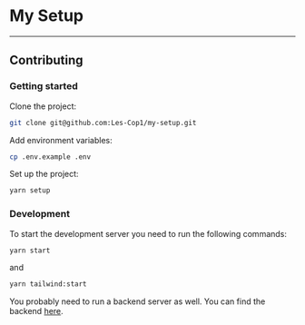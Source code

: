 # My Setup

---

## Contributing

### Getting started

Clone the project:

```bash
git clone git@github.com:Les-Cop1/my-setup.git
```

Add environment variables:

```bash
cp .env.example .env
```

Set up the project:

```bash
yarn setup
```

### Development

To start the development server you need to run the following commands:

```bash
yarn start
```

and

```bash
yarn tailwind:start
```

You probably need to run a backend server as well. You can find the backend [here](https://github.com/Les-Cop1/my-setup-back).
